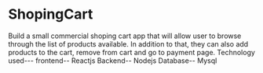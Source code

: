 # ShopingCart
Build a small commercial shoping cart app that will allow user to browse through the list of products available. In addition to that, they can also add products to the cart, remove from cart and go to payment page.
Technology used---
frontend-- Reactjs
Backend-- Nodejs
Database-- Mysql
